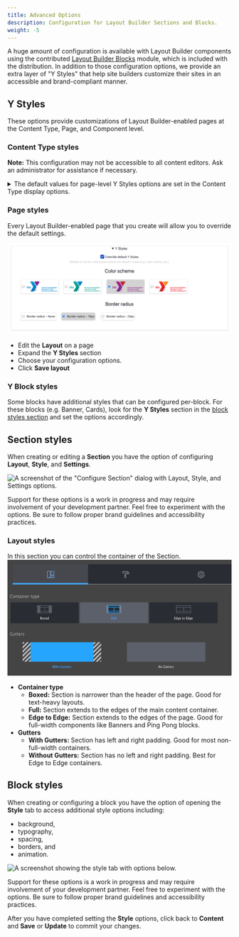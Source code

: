 ```yaml
---
title: Advanced Options
description: Configuration for Layout Builder Sections and Blocks.
weight: -5
---
```


A huge amount of configuration is available with Layout Builder components using the contributed [Layout Builder Blocks](https://www.drupal.org/project/layout_builder_blocks) module, which is included with the distribution. In addition to those configuration options, we provide an extra layer of "Y Styles" that help site builders customize their sites in an accessible and brand-compliant manner.

## Y Styles

These options provide customizations of Layout Builder-enabled pages at the Content Type, Page, and Component level.

### Content Type styles

**Note:** This configuration may not be accessible to all content editors. Ask an administrator for assistance if necessary.

<details><summary>The default values for page-level Y Styles options are set in the Content Type display options.</summary>

To access them:

- Go to **Admin** > **Structure** > **Content types** > **Landing Page (Layout Builder)** (or another LB-enabled content type) > **Manage display**
- Ensure you're acting on the **Default** display, then click **Manage layout**.![A screenshot of the "Manage display" administration screen.](lb-advanced--manage-layout.png)
- Expand the **Y Styles** section
- Choose your default configuration options. These will set the defaults for **every _new_ node of this Content Type**. Existing content will _not_ be effected.
- Click **Save layout**
</details>

### Page styles

Every Layout Builder-enabled page that you create will allow you to override the default settings. 

![A screenshot displayinf the "Y Styles" configuration section.](lb--advanced--y-styles.png)
 
- Edit the **Layout** on a page
- Expand the **Y Styles** section
- Choose your configuration options.
- Click **Save layout**

### Y Block styles

Some blocks have additional styles that can be configured per-block. For these blocks (e.g. Banner, Cards), look for the **Y Styles** section in the [block styles section](#block-styles) and set the options accordingly.

## Section styles

When creating or editing a **Section** you have the option of configuring **Layout**, **Style**, and **Settings**.

![A screenshot of the "Configure Section" dialog with Layout, Style, and Settings options.](../lb_section_settings.gif)

Support for these options is a work in progress and may require involvement of your development partner. Feel free to experiment with the options. Be sure to follow proper brand guidelines and accessibility practices.

### Layout styles

In this section you can control the container of the Section.
![Screenshot of the Layout Builder Layout Styles options.](lb-advanced--layout-options.png)

- **Container type**
  - **Boxed:** Section is narrower than the header of the page. Good for text-heavy layouts.
  - **Full:** Section extends to the edges of the main content container.
  - **Edge to Edge:** Section extends to the edges of the page. Good for full-width components like Banners and Ping Pong blocks.
- **Gutters**
  - **With Gutters:** Section has left and right padding. Good for most non-full-width containers.
  - **Without Gutters:** Section has no left and right padding. Best for Edge to Edge containers.

## Block styles
When creating or configuring a block you have the option of opening the **Style** tab to access additional style options including:

- background,
- typography,
- spacing,
- borders, and
- animation.

![A screenshot showing the style tab with options below.](lb_block_style.png)

Support for these options is a work in progress and may require involvement of your development partner. Feel free to experiment with the options. Be sure to follow proper brand guidelines and accessibility practices.

After you have completed setting the **Style** options, click back to **Content** and **Save** or **Update** to commit your changes.